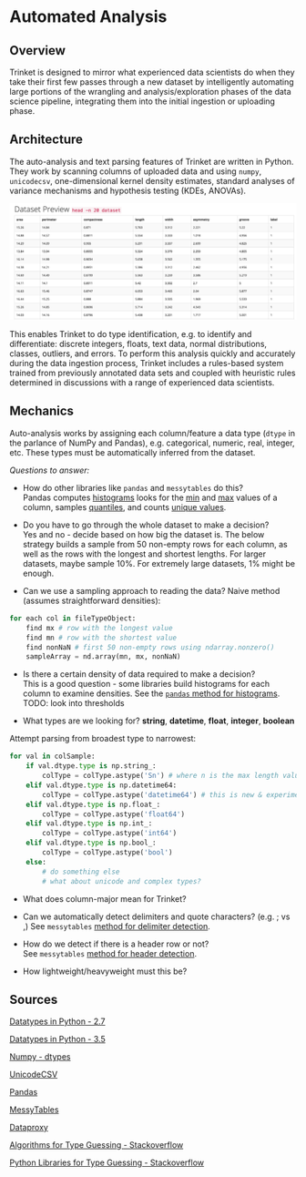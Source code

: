 # Automated Analysis

## Overview    

Trinket is designed to mirror what experienced data scientists do when they take their first few passes through a new dataset by intelligently automating large portions of the wrangling and analysis/exploration phases of the data science pipeline, integrating them into the initial ingestion or uploading phase.

## Architecture    

The auto-analysis and text parsing features of Trinket are written in Python. They work by scanning columns of uploaded data and using `numpy`, `unicodecsv`, one-dimensional kernel density estimates, standard analyses of variance mechanisms and hypothesis testing (KDEs, ANOVAs).

![Seed dataset](../docs/images/data_set.png)

This enables Trinket to do type identification, e.g. to identify and differentiate: discrete integers, floats, text data, normal distributions, classes, outliers, and errors. To perform this analysis quickly and accurately during the data ingestion process, Trinket includes a rules-based system trained from previously annotated data sets and coupled with heuristic rules determined in discussions with a range of experienced data scientists.

## Mechanics

Auto-analysis works by assigning each column/feature a data type (`dtype` in the parlance of NumPy and Pandas), e.g. categorical, numeric, real, integer, etc. These types must be automatically inferred from the dataset.

_Questions to answer:_

- How do other libraries like `pandas` and `messytables` do this?    
Pandas computes [histograms](https://github.com/pydata/pandas/blob/master/pandas/core/algorithms.py#L250) looks for the [min](https://github.com/pydata/pandas/blob/master/pandas/core/algorithms.py#L537) and [max](https://github.com/pydata/pandas/blob/master/pandas/core/algorithms.py#L556) values of a column, samples [quantiles](https://github.com/pydata/pandas/blob/master/pandas/core/algorithms.py#L410), and counts [unique values](https://github.com/pydata/pandas/blob/master/pandas/core/algorithms.py#L55).

- Do you have to go through the whole dataset to make a decision?    
Yes and no - decide based on how big the dataset is. The below strategy builds a sample from 50 non-empty rows for each column, as well as the rows with the longest and shortest lengths. For larger datasets, maybe sample 10%. For extremely large datasets, 1% might be enough.

- Can we use a sampling approach to reading the data?
Naive method (assumes straightforward densities):

```python
for each col in fileTypeObject:
    find mx # row with the longest value
    find mn # row with the shortest value
    find nonNaN # first 50 non-empty rows using ndarray.nonzero()
    sampleArray = nd.array(mn, mx, nonNaN)
```
- Is there a certain density of data required to make a decision?    
This is a good question - some libraries build histograms for each column to examine densities. See the [`pandas` method for histograms](https://github.com/pydata/pandas/blob/master/pandas/core/algorithms.py#L250).
TODO: look into thresholds

- What types are we looking for?
__string__, __datetime__, __float__, __integer__, __boolean__

Attempt parsing from broadest type to narrowest:

```python
for val in colSample:
    if val.dtype.type is np.string_:
        colType = colType.astype('Sn') # where n is the max length value in col
    elif val.dtype.type is np.datetime64:
        colType = colType.astype('datetime64') # this is new & experimental in NumPy 1.7.0   
    elif val.dtype.type is np.float_:
        colType = colType.astype('float64')      
    elif val.dtype.type is np.int_:
        colType = colType.astype('int64')   
    elif val.dtype.type is np.bool_:
        colType = colType.astype('bool')   
    else:
        # do something else
        # what about unicode and complex types?
```

- What does column-major mean for Trinket?    

- Can we automatically detect delimiters and quote characters? (e.g. ; vs ,)
See `messytables` [method for delimiter detection](https://github.com/okfn/dataconverters/blob/master/dataconverters/commas.py).

- How do we detect if there is a header row or not?    
See `messytables` [method for header detection](https://github.com/okfn/messytables/blob/7e4f12abef257a4d70a8020e0d024df6fbb02976/messytables/headers.py).

- How lightweight/heavyweight must this be?   


## Sources

[Datatypes in Python - 2.7](https://docs.python.org/2/library/datatypes.html)

[Datatypes in Python - 3.5](https://docs.python.org/3.5/library/datatypes.html)

[Numpy - dtypes](http://docs.scipy.org/doc/numpy/reference/arrays.dtypes.html)

[UnicodeCSV](https://github.com/jdunck/python-unicodecsv/blob/master/README.rst)

[Pandas](http://pandas.pydata.org/)

[MessyTables](https://messytables.readthedocs.org/en/latest/)

[Dataproxy](https://github.com/okfn/dataproxy)

[Algorithms for Type Guessing - Stackoverflow](http://stackoverflow.com/questions/6824862/data-type-recognition-guessing-of-csv-data-in-python)

[Python Libraries for Type Guessing - Stackoverflow](http://stackoverflow.com/questions/3098337/method-for-guessing-type-of-data-represented-currently-represented-as-strings-in)
